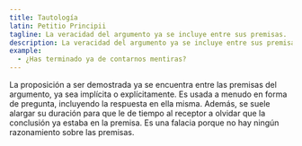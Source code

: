 ```yaml
---
title: Tautología
latin: Petitio Principii
tagline: La veracidad del argumento ya se incluye entre sus premisas.
description: La veracidad del argumento ya se incluye entre sus premisas.
example:
  - ¿Has terminado ya de contarnos mentiras?
---
```

La proposición a ser demostrada ya se encuentra entre las premisas del argumento, ya sea implícita o explícitamente. Es usada a menudo en forma de pregunta, incluyendo la respuesta en ella misma. Además, se suele alargar su duración para que le de tiempo al receptor a olvidar que la conclusión ya estaba en la premisa. Es una falacia porque no hay ningún razonamiento sobre las premisas.

